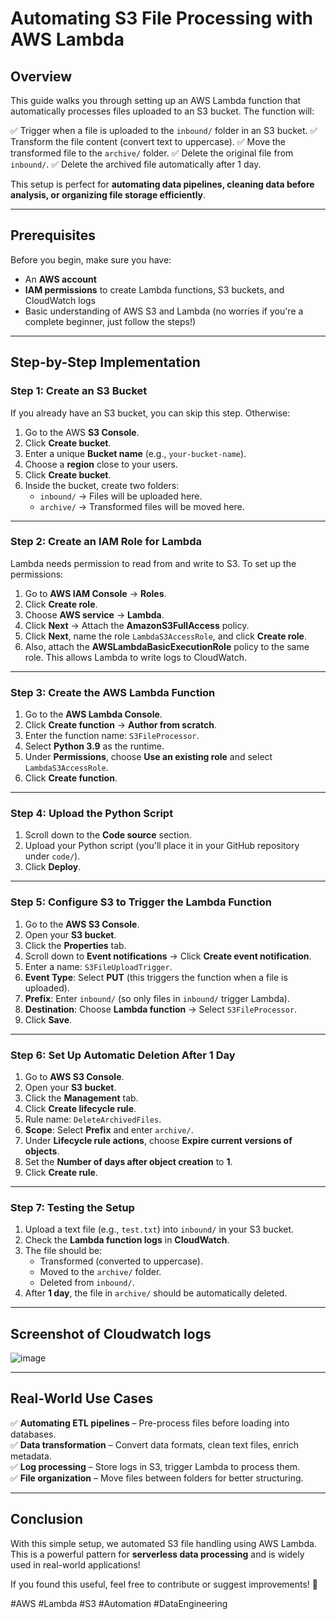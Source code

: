# Automating S3 File Processing with AWS Lambda

## Overview
This guide walks you through setting up an AWS Lambda function that automatically processes files uploaded to an S3 bucket. The function will:

✅ Trigger when a file is uploaded to the `inbound/` folder in an S3 bucket.
✅ Transform the file content (convert text to uppercase).
✅ Move the transformed file to the `archive/` folder.
✅ Delete the original file from `inbound/`.
✅ Delete the archived file automatically after 1 day.

This setup is perfect for **automating data pipelines, cleaning data before analysis, or organizing file storage efficiently**.

---

## Prerequisites
Before you begin, make sure you have:

- An **AWS account**
- **IAM permissions** to create Lambda functions, S3 buckets, and CloudWatch logs
- Basic understanding of AWS S3 and Lambda (no worries if you're a complete beginner, just follow the steps!)

---

## Step-by-Step Implementation

### **Step 1: Create an S3 Bucket**
If you already have an S3 bucket, you can skip this step. Otherwise:

1. Go to the AWS **S3 Console**.
2. Click **Create bucket**.
3. Enter a unique **Bucket name** (e.g., `your-bucket-name`).
4. Choose a **region** close to your users.
5. Click **Create bucket**.
6. Inside the bucket, create two folders:
   - `inbound/` → Files will be uploaded here.
   - `archive/` → Transformed files will be moved here.

---

### **Step 2: Create an IAM Role for Lambda**
Lambda needs permission to read from and write to S3. To set up the permissions:

1. Go to **AWS IAM Console** → **Roles**.
2. Click **Create role**.
3. Choose **AWS service** → **Lambda**.
4. Click **Next** → Attach the **AmazonS3FullAccess** policy.
5. Click **Next**, name the role `LambdaS3AccessRole`, and click **Create role**.
6. Also, attach the **AWSLambdaBasicExecutionRole** policy to the same role. This allows Lambda to write logs to CloudWatch.

---

### **Step 3: Create the AWS Lambda Function**
1. Go to the **AWS Lambda Console**.
2. Click **Create function** → **Author from scratch**.
3. Enter the function name: `S3FileProcessor`.
4. Select **Python 3.9** as the runtime.
5. Under **Permissions**, choose **Use an existing role** and select `LambdaS3AccessRole`.
6. Click **Create function**.

---

### **Step 4: Upload the Python Script**
1. Scroll down to the **Code source** section.
2. Upload your Python script (you'll place it in your GitHub repository under `code/`).
3. Click **Deploy**.

---

### **Step 5: Configure S3 to Trigger the Lambda Function**
1. Go to the **AWS S3 Console**.
2. Open your **S3 bucket**.
3. Click the **Properties** tab.
4. Scroll down to **Event notifications** → Click **Create event notification**.
5. Enter a name: `S3FileUploadTrigger`.
6. **Event Type**: Select **PUT** (this triggers the function when a file is uploaded).
7. **Prefix**: Enter `inbound/` (so only files in `inbound/` trigger Lambda).
8. **Destination**: Choose **Lambda function** → Select `S3FileProcessor`.
9. Click **Save**.

---

### **Step 6: Set Up Automatic Deletion After 1 Day**
1. Go to **AWS S3 Console**.
2. Open your **S3 bucket**.
3. Click the **Management** tab.
4. Click **Create lifecycle rule**.
5. Rule name: `DeleteArchivedFiles`.
6. **Scope**: Select **Prefix** and enter `archive/`.
7. Under **Lifecycle rule actions**, choose **Expire current versions of objects**.
8. Set the **Number of days after object creation** to **1**.
9. Click **Create rule**.

---

### **Step 7: Testing the Setup**
1. Upload a text file (e.g., `test.txt`) into `inbound/` in your S3 bucket.
2. Check the **Lambda function logs** in **CloudWatch**.
3. The file should be:
   - Transformed (converted to uppercase).
   - Moved to the `archive/` folder.
   - Deleted from `inbound/`.
4. After **1 day**, the file in `archive/` should be automatically deleted.

---

## **Screenshot of Cloudwatch logs**

![image](https://github.com/user-attachments/assets/9c6eb9fd-5b66-4794-9992-296fb1a3f674)

--- 

## **Real-World Use Cases**
✅ **Automating ETL pipelines** – Pre-process files before loading into databases.  
✅ **Data transformation** – Convert data formats, clean text files, enrich metadata.  
✅ **Log processing** – Store logs in S3, trigger Lambda to process them.  
✅ **File organization** – Move files between folders for better structuring.  

---

## **Conclusion**
With this simple setup, we automated S3 file handling using AWS Lambda. This is a powerful pattern for **serverless data processing** and is widely used in real-world applications!

If you found this useful, feel free to contribute or suggest improvements! 🚀

#AWS #Lambda #S3 #Automation #DataEngineering

